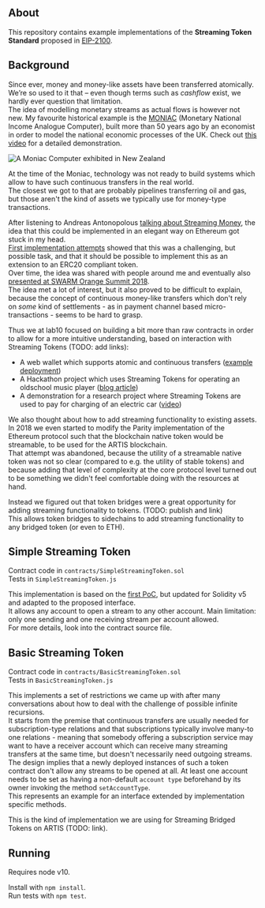 ## About

This repository contains example implementations of the **Streaming Token Standard** proposed in [EIP-2100](https://github.com/ethereum/EIPs/issues/2100).

## Background

Since ever, money and money-like assets have been transferred atomically. We’re so used to it that – even though terms such as _cashflow_ exist, we hardly ever question that limitation.  
The idea of modelling monetary streams as actual flows is however not new. My favourite historical example is the [MONIAC](https://en.wikipedia.org/wiki/MONIAC) (Monetary National Income Analogue Computer), built more than 50 years ago by an economist in order to model the national economic processes of the UK. Check out [this video](https://www.sms.cam.ac.uk/media/1094078) for a detailed demonstration.

![A Moniac Computer exhibited in New Zealand](https://www.rnz.co.nz/assets/news/31461/eight_col_T7620-rbnz-WEB.jpg?1421270318)

At the time of the Moniac, technology was not ready to build systems which allow to have such continuous transfers in the real world.  
The closest we got to that are probably pipelines transferring oil and gas, but those aren't the kind of assets we typically use for money-type transactions. 

After listening to Andreas Antonopolous [talking about Streaming Money](https://www.youtube.com/watch?v=l235ydAx5oQ), the idea that this could be implemented in an elegant way on Ethereum got stuck in my head.  
[First implementation attempts](https://github.com/lab10-coop/streem-poc) showed that this was a challenging, but possible task, and that it should be possible to implement this as an extension to an ERC20 compliant token.  
Over time, the idea was shared with people around me and eventually also [presented at SWARM Orange Summit 2018](https://www.youtube.com/watch?v=4C_Djl78dqM).  
The idea met a lot of interest, but it also proved to be difficult to explain, because the concept of continuous money-like transfers which don't rely on _some_ kind of settlements - as in payment channel based micro-transactions - seems to be hard to grasp.  

Thus we at lab10 focused on building a bit more than raw contracts in order to allow for a more intuitive understanding, based on interaction with Streaming Tokens (TODO: add links):
* A web wallet which supports atomic and continuous transfers ([example deployment](http://sfau.tau1.artis.network/#0x30B125d5Fc58c1b8E3cCB2F1C71a1Cc847f024eE))
* A Hackathon project which uses Streaming Tokens for operating an oldschool music player ([blog article](https://medium.com/lab10-collective/lab10-wins-infineon-blockchain-hackathon-and-streams-music-over-artis-mainnet-5fff84ffd140))
* A demonstration for a research project where Streaming Tokens are used to pay for charging of an electric car ([video](https://www.youtube.com/watch?v=Er9ifHvKPBM))

We also thought about how to add streaming functionality to existing assets.  
In 2018 we even started to modify the Parity implementation of the Ethereum protocol such that the blockchain native token would be streamable, to be used for the ARTIS blockchain.  
That attempt was abandoned, because the utility of a streamable native token was not so clear (compared to e.g. the utility of stable tokens) and because adding that level of complexity at the core protocol level turned out to be something we didn't feel comfortable doing with the resources at hand.   

Instead we figured out that token bridges were a great opportunity for adding streaming functionality to tokens. (TODO: publish and link)  
This allows token bridges to sidechains to add streaming functionality to any bridged token (or even to ETH).

## Simple Streaming Token

Contract code in `contracts/SimpleStreamingToken.sol`  
Tests in `SimpleStreamingToken.js`

This implementation is based on the [first PoC](https://github.com/lab10-coop/streem-poc), but updated for Solidity v5 and adapted to the proposed interface.  
It allows any account to open a stream to any other account. Main limitation: only one sending and one receiving stream per account allowed.    
For more details, look into the contract source file. 

## Basic Streaming Token

Contract code in `contracts/BasicStreamingToken.sol`  
Tests in `BasicStreamingToken.js`

This implements a set of restrictions we came up with after many conversations about how to deal with the challenge of possible infinite recursions.  
It starts from the premise that continuous transfers are usually needed for subscription-type relations and that subscriptions typically involve many-to one relations - meaning that somebody offering a subscription service may want to have a receiver account which can receive many streaming transfers at the same time, but doesn't necessarily need outgoing streams.  
The design implies that a newly deployed instances of such a token contract don't allow any streams to be opened at all. At least one account needs to be set as having a non-default `account type` beforehand by its owner invoking the method `setAccountType`.     
This represents an example for an interface extended by implementation specific methods.
  
This is the kind of implementation we are using for Streaming Bridged Tokens on ARTIS (TODO: link).

## Running

Requires node v10.

Install with `npm install`.  
Run tests with `npm test`.
